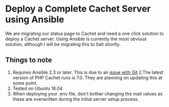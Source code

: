 # Deploy a Complete Cachet Server using Ansible

We are migrating our status page to Cachet and need a one click solution to deploy a Cachet server. Using Ansible
is currently the most obvious solution, although I will be migrating this to Salt shortly.

## Things to note

1. Requires Ansible 2.3 or later. This is due to an [issue with Git](https://github.com/ansible/ansible-modules-core/issues/5504)
2.The latest version of PHP Cachet runs is 7.0. They are planning on updating this at some point.
3. Tested on Ubuntu 16.04
4. When deploying your .env file, don't bother changing the mail values as these are overwritten during
the initial server setup process.